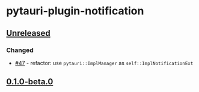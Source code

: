 # pytauri-plugin-notification

## [Unreleased]

### Changed

- [#47](https://github.com/WSH032/pytauri/pull/47) - refactor: use `pytauri::ImplManager` as `self::ImplNotificationExt`

## [0.1.0-beta.0]

[unreleased]: https://github.com/WSH032/pytauri/tree/HEAD
[0.1.0-beta.0]: https://github.com/WSH032/pytauri/releases/tag/rs/pytauri-plugin-notification/v0.1.0-beta.0

